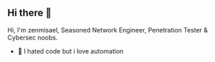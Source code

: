 ## Hi there 👋

Hi, I'm zenmisael,  Seasoned Network Engineer, Penetration Tester & Cybersec noobs.

- 🌱 I hated code but i love automation


